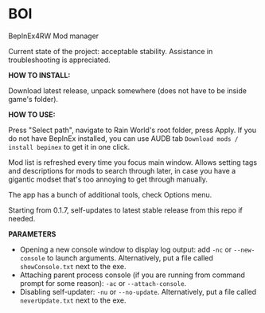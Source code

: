 # BOI
BepInEx4RW Mod manager

Current state of the project: acceptable stability. Assistance in troubleshooting is appreciated.

**HOW TO INSTALL:**

Download latest release, unpack somewhere (does not have to be inside game's folder).

**HOW TO USE:**

Press "Select path", navigate to Rain World's root folder, press Apply. If you do not have BepInEx installed, you can use AUDB tab `Download mods / install bepinex` to get it in one click.

Mod list is refreshed every time you focus main window. Allows setting tags and descriptions for mods to search through later, in case you have a gigantic modset that's too annoying to get through manually.

The app has a bunch of additional tools, check Options menu.

Starting from 0.1.7, self-updates to latest stable release from this repo if needed.

**PARAMETERS**
- Opening a new console window to display log output: add `-nc` or `--new-console` to launch arguments. Alternatively, put a file called `showConsole.txt` next to the exe.
- Attaching parent process console (if you are running from command prompt for some reason): `-ac` or `--attach-console`.
- Disabling self-updater: `-nu` or `--no-update`. Alternatively, put a file called `neverUpdate.txt` next to the exe.